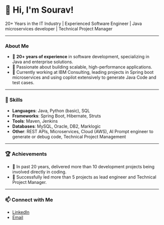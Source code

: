 # 👋 Hi, I'm Sourav!

20+ Years in the IT Industry | Experienced Software Engineer | Java microservices developer | Technical Project Manager

---

### About Me

- 🌟 **20+ years of experience** in software development, specializing in Java and enterprise solutions.
- 🚀 Passionate about building scalable, high-performance applications.
- 🏢 Currently working at IBM Consulting, leading projects in Spring boot microservices and using copilot extensively to generate Java Code and test cases.

---

### 💼 Skills

- **Languages**: Java, Python (basic), SQL
- **Frameworks**: Spring Boot, Hibernate, Struts
- **Tools**: Maven, Jenkins
- **Databases**: MySQL, Oracle, DB2, Marklogic
- **Other**: REST APIs, Microservices, Cloud (AWS), AI Prompt engineer to generate or debug code, Technical Project Management

---

### 🏆 Achievements

- 🚀 In past 20 years, delivered more than 10 development projects being involved directly in coding.
- 🚀 Successfully led more than 5 projects as lead engineer and Technical Project Manager.
  

---

### 📫 Connect with Me

- [LinkedIn](www.linkedin.com/in/sourav-kumar-chatterjee-866b5452)
- [Email](mailto:souravk.chatterjee@gmail.com)
